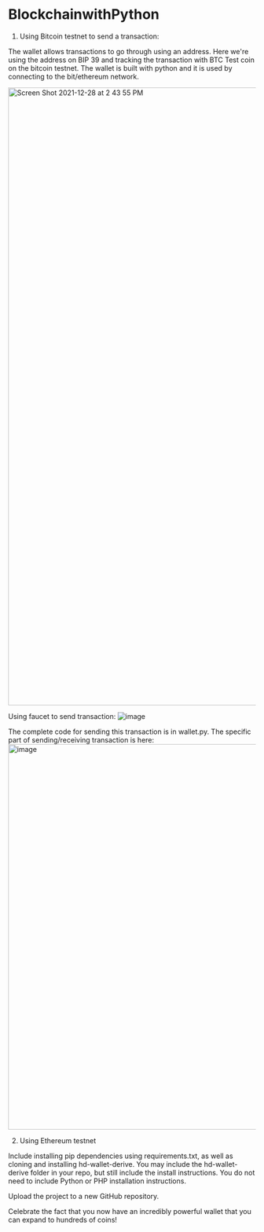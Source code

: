 # BlockchainwithPython

1. Using Bitcoin testnet to send a transaction: 

The wallet allows transactions to go through using an address. Here we're using the address on BIP 39 and tracking the transaction with BTC Test coin on the bitcoin testnet. The wallet is built with python and it is used by connecting to the bit/ethereum network. 

<img width="1258" alt="Screen Shot 2021-12-28 at 2 43 55 PM" src="https://user-images.githubusercontent.com/87039833/147613012-3bd62dd0-8788-4100-a7c3-5f65f9ea6e50.png">

Using faucet to send transaction: ![image](https://user-images.githubusercontent.com/87039833/147613067-d3dde9e5-9a9c-47be-a150-8557f367d1d9.png)

The complete code for sending this transaction is in wallet.py. The specific part of sending/receiving transaction is here: 
<img width="785" alt="image" src="https://user-images.githubusercontent.com/87039833/147613116-86cf8b00-39b1-4a6c-89df-ebf1b871fa33.png">


2. Using Ethereum testnet 

Include installing pip dependencies using requirements.txt, as well as cloning and installing hd-wallet-derive.
You may include the hd-wallet-derive folder in your repo, but still include the install instructions. You do not
need to include Python or PHP installation instructions.


Upload the project to a new GitHub repository.


Celebrate the fact that you now have an incredibly powerful wallet that you can expand to hundreds of coins!
